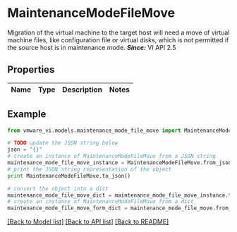 # MaintenanceModeFileMove

Migration of the virtual machine to the target host will need a move of virtual machine files, like configuration file or virtual disks, which is not permitted if the source host is in maintenance mode.  ***Since:*** VI API 2.5 

## Properties
Name | Type | Description | Notes
------------ | ------------- | ------------- | -------------

## Example

```python
from vmware_vi.models.maintenance_mode_file_move import MaintenanceModeFileMove

# TODO update the JSON string below
json = "{}"
# create an instance of MaintenanceModeFileMove from a JSON string
maintenance_mode_file_move_instance = MaintenanceModeFileMove.from_json(json)
# print the JSON string representation of the object
print MaintenanceModeFileMove.to_json()

# convert the object into a dict
maintenance_mode_file_move_dict = maintenance_mode_file_move_instance.to_dict()
# create an instance of MaintenanceModeFileMove from a dict
maintenance_mode_file_move_form_dict = maintenance_mode_file_move.from_dict(maintenance_mode_file_move_dict)
```
[[Back to Model list]](../README.md#documentation-for-models) [[Back to API list]](../README.md#documentation-for-api-endpoints) [[Back to README]](../README.md)


